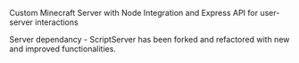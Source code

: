 Custom Minecraft Server with Node Integration and Express API for user-server interactions

Server dependancy - ScriptServer has been forked and refactored with new and improved functionalities.
